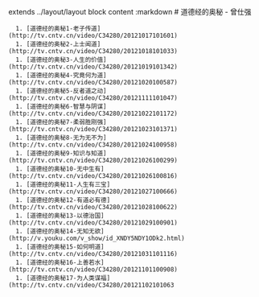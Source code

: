 extends ../layout/layout
block content
  :markdown
    # 道德经的奥秘 - 曾仕强

      1. [道德经的奥秘1-老子传道](http://tv.cntv.cn/video/C34280/20121017101601)
      1. [道德经的奥秘2-上士闻道](http://tv.cntv.cn/video/C34280/20121018101033)
      1. [道德经的奥秘3-人生的价值](http://tv.cntv.cn/video/C34280/20121019101342)
      1. [道德经的奥秘4-究竟何为道](http://tv.cntv.cn/video/C34280/20121020100587)
      1. [道德经的奥秘5-反者道之动](http://tv.cntv.cn/video/C34280/20121111101047)
      1. [道德经的奥秘6-智慧与阴谋](http://tv.cntv.cn/video/C34280/20121022101172)
      1. [道德经的奥秘7-柔弱胜刚强](http://tv.cntv.cn/video/C34280/20121023101371)
      1. [道德经的奥秘8-无为无不为](http://tv.cntv.cn/video/C34280/20121024100958)
      1. [道德经的奥秘9-知识与知道](http://tv.cntv.cn/video/C34280/20121026100299)
      1. [道德经的奥秘10-无中生有](http://tv.cntv.cn/video/C34280/20121026100816)
      1. [道德经的奥秘11-人生有三宝](http://tv.cntv.cn/video/C34280/20121027100666)
      1. [道德经的奥秘12-有道必有德](http://tv.cntv.cn/video/C34280/20121028100622)
      1. [道德经的奥秘13-以德治国](http://tv.cntv.cn/video/C34280/20121029100901)
      1. [道德经的奥秘14-无知无欲](http://v.youku.com/v_show/id_XNDY5NDY1ODk2.html)
      1. [道德经的奥秘15-如何明道](http://tv.cntv.cn/video/C34280/20121031101116)
      1. [道德经的奥秘16-上善若水](http://tv.cntv.cn/video/C34280/20121101100908)
      1. [道德经的奥秘17-为人类谋福](http://tv.cntv.cn/video/C34280/20121102101063
